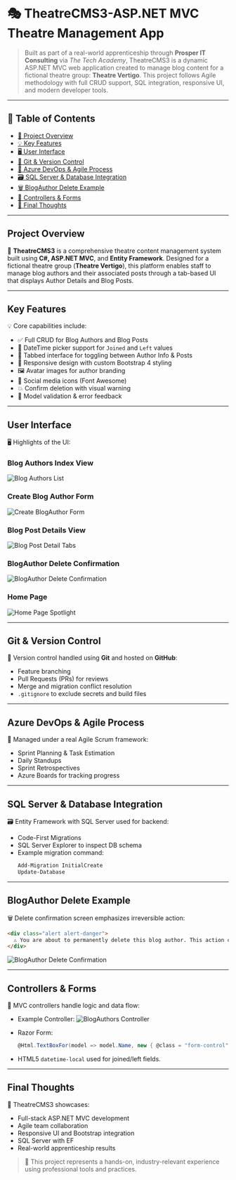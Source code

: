 # 🎭 TheatreCMS3-ASP.NET MVC Theatre Management App

> Built as part of a real-world apprenticeship through **Prosper IT Consulting** via *The Tech Academy*, TheatreCMS3 is a dynamic ASP.NET MVC web application created to manage blog content for a fictional theatre group: **Theatre Vertigo**. This project follows Agile methodology with full CRUD support, SQL integration, responsive UI, and modern developer tools.

---

## 📑 Table of Contents

- [🚀 Project Overview](#project-overview)
- [💡 Key Features](#key-features)
- [🖥️ User Interface](#user-interface)
- [🔀 Git & Version Control](#git--version-control)
- [🚀 Azure DevOps & Agile Process](#azure-devops--agile-process)
- [🗃️ SQL Server & Database Integration](#sql-server--database-integration)
- [🗑️ BlogAuthor Delete Example](#blogauthor-delete-example)
- [🧠 Controllers & Forms](#controllers--forms)
- [📌 Final Thoughts](#final-thoughts)

---

## Project Overview

🚀 **TheatreCMS3** is a comprehensive theatre content management system built using **C#, ASP.NET MVC**, and **Entity Framework**. Designed for a fictional theatre group (**Theatre Vertigo**), this platform enables staff to manage blog authors and their associated posts through a tab-based UI that displays Author Details and Blog Posts.

---

## Key Features

💡 Core capabilities include:

- ✅ Full CRUD for Blog Authors and Blog Posts
- 📆 DateTime picker support for `Joined` and `Left` values
- 🎨 Tabbed interface for toggling between Author Info & Posts
- 📱 Responsive design with custom Bootstrap 4 styling
- 🖼️ Avatar images for author branding
- 🔗 Social media icons (Font Awesome)
- 💥 Confirm deletion with visual warning
- 🧠 Model validation & error feedback

---

## User Interface

🖥️ Highlights of the UI:

### Blog Authors Index View  
![Blog Authors List](assets/screenshots/BlogAuthors.png)

### Create Blog Author Form  
![Create BlogAuthor Form](assets/screenshots/Create.png)

### Blog Post Details View  
![Blog Post Detail Tabs](assets/screenshots/BlogPostDetails.png)

### BlogAuthor Delete Confirmation  
![BlogAuthor Delete Confirmation](assets/screenshots/Haruki_Murakami_Delete.png)

### Home Page  
![Home Page Spotlight](assets/screenshots/Home.png)

---

## Git & Version Control

🔀 Version control handled using **Git** and hosted on **GitHub**:

- Feature branching
- Pull Requests (PRs) for reviews
- Merge and migration conflict resolution
- `.gitignore` to exclude secrets and build files

---

## Azure DevOps & Agile Process

🚀 Managed under a real Agile Scrum framework:

- Sprint Planning & Task Estimation
- Daily Standups
- Sprint Retrospectives
- Azure Boards for tracking progress

---

## SQL Server & Database Integration

🗃️ Entity Framework with SQL Server used for backend:

- Code-First Migrations
- SQL Server Explorer to inspect DB schema
- Example migration command:
  ```bash
  Add-Migration InitialCreate
  Update-Database
  ```

---

## BlogAuthor Delete Example

🗑️ Delete confirmation screen emphasizes irreversible action:

```html
<div class="alert alert-danger">
  ⚠️ You are about to permanently delete this blog author. This action cannot be undone!
</div>
```
![BlogAuthor Delete Confirmation](assets/screenshots/Haruki_Murakami_Delete.png)

---

## Controllers & Forms

🧠 MVC controllers handle logic and data flow:

- Example Controller:
  ![BlogAuthors Controller](assets/screenshots/BlogAuthorController.png)

- Razor Form:
  ```csharp
  @Html.TextBoxFor(model => model.Name, new { @class = "form-control" })
  ```

- HTML5 `datetime-local` used for joined/left fields.

---

## Final Thoughts

📌 TheatreCMS3 showcases:

- Full-stack ASP.NET MVC development
- Agile team collaboration
- Responsive UI and Bootstrap integration
- SQL Server with EF
- Real-world apprenticeship results

> 🎯 This project represents a hands-on, industry-relevant experience using professional tools and practices.
